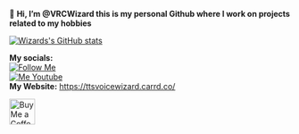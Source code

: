 👋 **Hi, I’m @VRCWizard this is my personal Github where I work on projects related to my hobbies**

[![Wizards's GitHub stats](https://github-readme-stats.vercel.app/api?username=VRCWizard&show_icons=true&theme=dracula)](https://github.com/VRCWizard/TTS-Voice-Wizard) 


**My socials:** <br />
[![Follow Me](https://img.shields.io/twitter/follow/Wizard_VR?style=social)](https://twitter.com/Wizard_VR) <br />
[![Me Youtube](https://img.shields.io/youtube/channel/subscribers/UC5e7eigqyhxL6JaS6U4pGvg?style=social)](https://www.youtube.com/channel/UC5e7eigqyhxL6JaS6U4pGvg) <br />
**My Website:** https://ttsvoicewizard.carrd.co/


<a href='https://ko-fi.com/ttsvoicewizard' target='_blank'><img height='35' style='border:0px;height:46px;' src='https://az743702.vo.msecnd.net/cdn/kofi3.png?v=0' border='0' alt='Buy Me a Coffee at ko-fi.com' />


